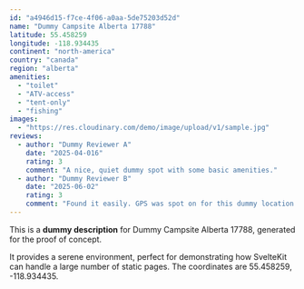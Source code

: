 ```yaml
---
id: "a4946d15-f7ce-4f06-a0aa-5de75203d52d"
name: "Dummy Campsite Alberta 17788"
latitude: 55.458259
longitude: -118.934435
continent: "north-america"
country: "canada"
region: "alberta"
amenities:
  - "toilet"
  - "ATV-access"
  - "tent-only"
  - "fishing"
images:
  - "https://res.cloudinary.com/demo/image/upload/v1/sample.jpg"
reviews:
  - author: "Dummy Reviewer A"
    date: "2025-04-016"
    rating: 3
    comment: "A nice, quiet dummy spot with some basic amenities."
  - author: "Dummy Reviewer B"
    date: "2025-06-02"
    rating: 3
    comment: "Found it easily. GPS was spot on for this dummy location."
---
```


This is a **dummy description** for Dummy Campsite Alberta 17788, generated for the proof of concept.

It provides a serene environment, perfect for demonstrating how SvelteKit can handle a large number of static pages. The coordinates are 55.458259, -118.934435.
